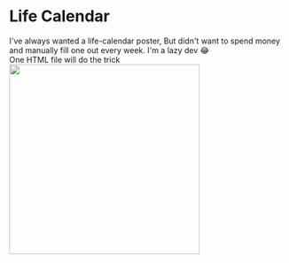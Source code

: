 # Life Calendar
I've always wanted a life-calendar poster, But didn't want to spend money and manually fill one out every week. I'm a lazy dev 😂 \
One HTML file will do the trick <br/>
<img width="343" src="https://user-images.githubusercontent.com/88562962/141018143-778d29aa-78ad-4576-b4c2-6a04d0f0f4e4.png">
